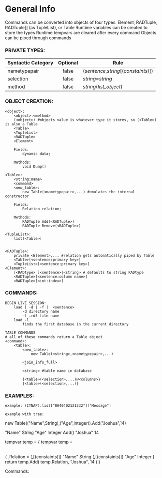 # General Info
Commands can be converted into objects of four types: Element, RADTuple, RADTuple[] (as TupleList), or Table
Runtime variables can be created to store the types
Runtime tempvars are cleared after every command
Objects can be piped through commands

### PRIVATE TYPES:

Syntactic Category | Optional | Rule
--- | :---: | ---
nametypepair | false | (_sentence_,_string_[(_constaints_)])
selection	| false | _string_=_string_
method  | false | _string_(_list_object_)

### OBJECT CREATION:
	<object>:
		<object>.<method>
		(<object>) #objects value is whatever type it stores, so (<Table>) is also a Table
		<Table>
		<TupleList>
		<RADTuple>
		<Element>
		
		Fields:
			dynamic data;
		
		Methods:
			void Dump()
		
	<Table>: 
		<string:name>
		<command>
		<new_table>:
			new Table(<nametypepair>,...) #emulates the internal constructor
		
		Fields:
			Relation relation;
		
		Methods:
			RADTuple Add(<RADTuple>) 
			RADTuple Remove(<RADTuple>)
			
	<TupleList>:
		list(<Table>)
	
	
	<RADTuple>:
		private <Element>,... #relation gets automatically piped by Table
		<Table>[<sentence:primary key>]
		<TupleList>[<sentence:primary key>]
	<Element>:
		[<RADtype> ]<sentence>|<string> # defaults to string RADtype
		<RADTuple>[<sentence:column name>]
		<RADTuple>[<int:index>]
		
		
### COMMANDS:

	BEGIN LIVE SESSION:
		load [ -d | -f ]  <sentence>
			-d directory name
			-f .rd3 file name
		load -l
			finds the first database in the current directory
		
	TABLE COMMANDS
	# all of these commands return a Table object
	<command>:
		<table>:
			<new_table>:
				new Table(<string>,<nametypepair>,...)
			
			<join_info_full>
			
			<string> #table name in database
			
			{<table>(<selection>,...)@<columns>}
			{<table>(<selection>,...)}
		
### EXAMPLES:
		
	example: (ITNAP).list["0040402121232"]["Message"]
	
	example with tree:

new Table(("Name",String),("Age",Integer)).Add("Joshua",14)

<object>
	<object>
		<Table>
			<new_table>
				<nametypepair>
					<sentence>
						"Name"
					<string>
						String
				<nametypepair>
					<sentence>
						"Age"
					<string>
						Integer
	<method>
		Add(<RADTuple>)
			<Element>
				<sentence>
					"Joshua"
			<Element>
				<string>
					14

tempvar temp<int> = {
	tempvar temp<int> = <Table>{
		.Relation = 
			(<sentence>,<RADtype>[(constaints)])
				"Name"
				String
			(<sentence>,<RADtype>[(constaints)])
				"Age"
				Integer
	}
	return temp<int>.Add(
		temp<int>.Relation,
		"Joshua",
		14
	)
}

Commands: 
	